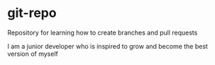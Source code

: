 # git-repo
Repository for learning how to create branches and pull requests

I am a junior developer who is inspired to grow and become the best version of myself
